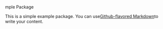 mple Package

This is a simple example package. You can use[Github-flavored Markdown](https://guides.github.com/features/mastering-markdown/)to write your content.

